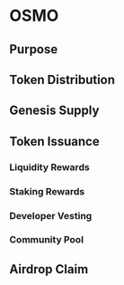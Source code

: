 # OSMO

## Purpose

## Token Distribution

## Genesis Supply

## Token Issuance

### Liquidity Rewards

### Staking Rewards

### Developer Vesting

### Community Pool

## Airdrop Claim



